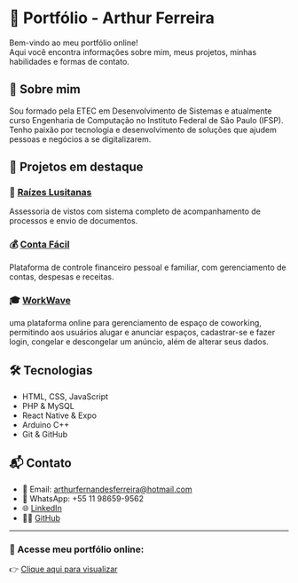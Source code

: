 # 💼 Portfólio - Arthur Ferreira

Bem-vindo ao meu portfólio online!  
Aqui você encontra informações sobre mim, meus projetos, minhas habilidades e formas de contato.

## 🧑 Sobre mim

Sou formado pela ETEC em Desenvolvimento de Sistemas e atualmente curso Engenharia de Computação no Instituto Federal de São Paulo (IFSP). Tenho paixão por tecnologia e desenvolvimento de soluções que ajudem pessoas e negócios a se digitalizarem.

## 🚀 Projetos em destaque

### 🌱 [Raízes Lusitanas](#)
Assessoria de vistos com sistema completo de acompanhamento de processos e envio de documentos.

### 💰 [Conta Fácil](#)
Plataforma de controle financeiro pessoal e familiar, com gerenciamento de contas, despesas e receitas.

### 🎓 [WorkWave](#)
uma plataforma online para gerenciamento de espaço de coworking, permitindo aos usuários alugar e anunciar espaços, cadastrar-se e fazer login, congelar e descongelar um anúncio, além de alterar seus dados.

## 🛠️ Tecnologias

- HTML, CSS, JavaScript
- PHP & MySQL
- React Native & Expo
- Arduino C++
- Git & GitHub

## 📬 Contato

- 📧 Email: arthurfernandesferreira@hotmail.com  
- 📱 WhatsApp: +55 11 98659-9562  
- 🌐 [LinkedIn](https://www.linkedin.com/in/arthur-ferreira-02921a249/)  
- 🧑‍💻 [GitHub](https://github.com/Arthur-Ferreira-Fernades)

---

### 🔗 Acesse meu portfólio online:
👉 [Clique aqui para visualizar](https://arthur-ferreira-fernades.github.io/seu-repositorio)


